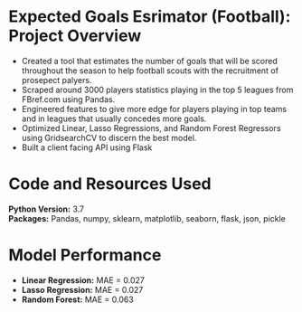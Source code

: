 # Expected Goals Esrimator (Football): Project Overview

* Created a tool that estimates the number of goals that will be scored throughout the season to help football scouts with the recruitment of 
prosepect palyers.
* Scraped around 3000 players statistics playing in the top 5 leagues from FBref.com using Pandas.
* Engineered features to give more edge for players playing in top teams and in leagues that usually concedes more goals.
* Optimized Linear, Lasso Regressions, and Random Forest Regressors using GridsearchCV to discern the best model.
* Built a client facing API using Flask

# Code and Resources Used

**Python Version:** 3.7\
**Packages:** Pandas, numpy, sklearn, matplotlib, seaborn, flask, json, pickle

# Model Performance 

* **Linear Regression:** MAE = 0.027
* **Lasso Regression:** MAE = 0.027
* **Random Forest:** MAE = 0.063



